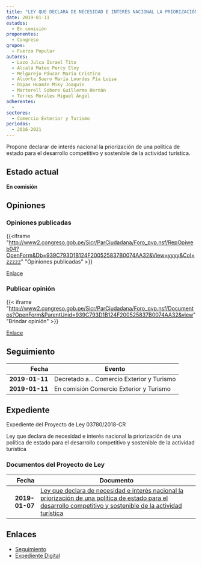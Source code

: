 ```yaml
---
title: "LEY QUE DECLARA DE NECESIDAD E INTERÉS NACIONAL LA PRIORIZACIÓN DE LA POLÍTICA DE ESTADO PARA EL DESARROLLO COMPETITIVO Y SOSTENIBLE DE LA ACTIVIDAD TURÍSTICA"
date: 2019-01-11
estados: 
  - En comisión
proponentes: 
  - Congreso
grupos: 
  - Fuerza Popular
autores: 
  - Lazo Julca Israel Tito
  - Alcalá Mateo Percy Eloy
  - Melgarejo Páucar María Cristina
  - Alcorta Suero María Lourdes Pía Luisa
  - Dipas Huamán Miky Joaquín
  - Martorell Sobero Guillermo Hernán
  - Torres Morales Miguel Ángel
adherentes: 
  - 
sectores: 
  - Comercio Exterior y Turismo
periodos: 
  - 2016-2021
---
```


Propone declarar de interés nacional la priorización de una política de estado para el desarrollo competitivo y sostenible de la actividad turística.


## Estado actual

**En comisión**

## Opiniones

### Opiniones publicadas

{{<iframe "http://www2.congreso.gob.pe/Sicr/ParCiudadana/Foro_pvp.nsf/RepOpiweb04?OpenForm&Db=939C793D1B124F200525837B0074AA32&View=yyyy&Col=zzzzz" "Opiniones publicadas" >}}

[Enlace](http://www2.congreso.gob.pe/Sicr/ParCiudadana/Foro_pvp.nsf/RepOpiweb04?OpenForm&Db=939C793D1B124F200525837B0074AA32&View=yyyy&Col=zzzzz)
### Publicar opinión

{{< iframe "http://www2.congreso.gob.pe/Sicr/ParCiudadana/Foro_pvp.nsf/Documentos?OpenForm&ParentUnid=939C793D1B124F200525837B0074AA32&view" "Brindar opinión" >}}

[Enlace](http://www2.congreso.gob.pe/Sicr/ParCiudadana/Foro_pvp.nsf/Documentos?OpenForm&ParentUnid=939C793D1B124F200525837B0074AA32&view)

## Seguimiento

| Fecha | Evento |
|------:|--------|
| **2019-01-11** | Decretado a... Comercio Exterior y Turismo|
| **2019-01-11** | En comisión Comercio Exterior y Turismo|


## Expediente

Expediente del Proyecto de Ley 03780/2018-CR

Ley que declara de necesidad e interés nacional la priorización de una política de estado para el desarrollo competitivo y sostenible de la actividad turística


### Documentos del Proyecto de Ley

| Fecha | Documento |
|------:|--------|
| **2019-01-07** | [Ley que declara de necesidad e interés nacional la priorización de una política de estado para el desarrollo competitivo y sostenible de la actividad turística](http://www.leyes.congreso.gob.pe/Documentos/2016_2021/Proyectos_de_Ley_y_de_Resoluciones_Legislativas/PL0378020190107..pdf) |

## Enlaces 

- [Seguimiento](http://www2.congreso.gob.pe/Sicr/TraDocEstProc/CLProLey2016.nsf/f7fff46988ca05b1052578e100829cc7/b53e71b51da58ae00525837b0077269b?OpenDocument)
- [Expediente Digital](http://www2.congreso.gob.pe/Sicr/TraDocEstProc/CLProLey2016.nsf/f7fff46988ca05b1052578e100829cc7/b53e71b51da58ae00525837b0077269b?OpenDocument&Click=05257FB7005EB655.eb71d0cf91d8294e05256cdf006b5706/$Body/0.1C6C)

